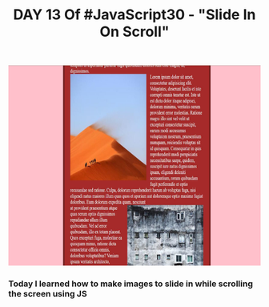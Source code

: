 <h1 align="center">DAY 13 Of #JavaScript30 - "Slide In On Scroll"</h1>
<br>
<p align="center">
  <img src="output.JPG" height="400px" width="800px"/>
</p>
<h3> Today I learned how to make images to slide in while scrolling the screen using JS</h3>
